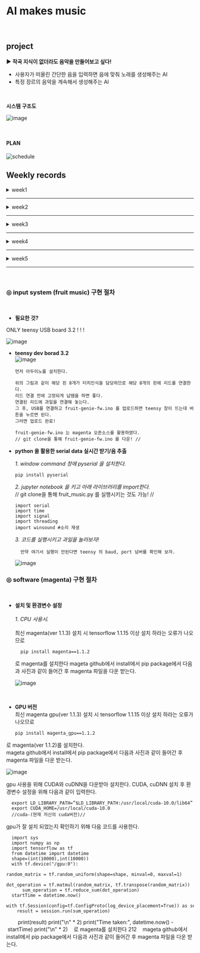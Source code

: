 # AI makes music

<br>

## project
  
 **▶ 작곡 지식이 없더라도 음악을 만들어보고 싶다!**
* 사용자가 떠올린 간단한 음을 입력하면 음에 맞춰 노래를 생성해주는 AI
* 특정 장르의 음악을 계속해서 생성해주는 AI


<br>    
    
**시스템 구조도**
  
   ![image](https://user-images.githubusercontent.com/52736420/65112311-2c5fee00-da1a-11e9-868f-7eb271b33677.png)
   
   
<br>   
   
#### PLAN  
 
 
![schedule](https://user-images.githubusercontent.com/52736420/64063336-42a23780-cc2e-11e9-97fd-9e1de9192605.png) 
 

## Weekly records

<details>
<summary> week1 </summary>
<div markdown='1'>
  
 - *INPUT*  
 Fruit genie 를 활용한 입력장치  
 (magenta_fruit genie)
           
           구성요소
           1. 라즈베리 파이 : 터치를 받아 피오노 지니 소프트웨어로 전송하고 메모를 재생하는 노드앱 실행
           2. teensy dev 보드 : 터치 감지 및 소프트웨어 전송을 처리 
           
    ![structure](https://user-images.githubusercontent.com/52736420/64146446-00f4d500-ce58-11e9-8b8d-6e14b6356dc7.png)       

- *MODELING*  
음악을 LSTM 모델을 통해 학습 시킨 후, 사용자가 음을 입력하면 LSTM모델을 통하여 비슷한 느낌의 음악을 생성  
![image](https://user-images.githubusercontent.com/52736420/64146533-53ce8c80-ce58-11e9-899b-42cd9f715e0f.png)
  
- **진행상황**
1. 케라스 LSTM 모델로 작곡하기  
  : Music21 -> 20시간 학습시킨 결과, 추상적인 음악 -> 훨씬 깊고 복잡한 네트워크를 만들고 학습시킬 필요성   
     
2. 마젠타 melody-rnn으로 작곡하기  
  : pre-trained 모델을 가지고 음악을 생성 -> 다른 장르의 음악으로 커스터마이징된 모델 파라미터를 학습시키는 중  
     
3. 마젠타 music-VAE 모델로 작곡하기  
  : 최대 3개의 음을 조합하여 음악을 생성. -> pre-trained 모델을 돌려보기 위해 모델 실행 중

</div>
</details>

---  
<details>
<summary> week2 </summary>
<div markdown="1">
  
<br>  

- **진행상황**  
1. 라즈베리 파이  
  : mpg123 : 오디오 출력 역할 부분 문제 -> 버전을 맞추거나, 따로 오디오 출력 라이브러리를 설치할 계획  
    
2. teensy dev 보드  
  : 스케치를 다운 받아 터치에 따른 반응 변화 확인 V  
  
  ![image](https://user-images.githubusercontent.com/52736420/64146977-d9067100-ce59-11e9-9e3f-5c0b23ceb1a7.png)



</div>
</details>

---  

<details>
<summary> week3 </summary>
<div markdown='1'>

<br>  
  
- **진행상황**  
 1. 라즈베리 파이   
    : 오디오 출력 부분 오류 -> 소프트웨어와 직접 연결 방식 선택 (USB, serial 통신)  
      
 2. teensy dev 보드   
    : 터치 인식 후 소리 재생 확인 V  
       
 3. melody RNN  
    : K-POP 1990년대 음악의 midi 파일 학습 
      
 4. music VAE  
    : JAZZ 생성 구축 모델, k-pop으로 학습 check point 300까지 진행 (CNN)
    
 5. score2perf  
    : 가장 음악다운 음악을 생성해주는 모델, classic 생성 구축 모델 (transformer)
 


</div>
</details>

---  

<details>
<summary> week4 </summary>
<div markdown='1'>

- **역할 분담**  

      유원호 : audio generation  
      최영철 : imrovement melody-rnn & music VAE  
      이슬기 : servere  
      주선정 : fruit touch, input data  
      정성원 : magenta gpu  




</div>
</details>

--- 

<details>
<summary> week5 </summary>
<div markdown='1'>

- input system 변경  
  
  
![image](https://user-images.githubusercontent.com/52736420/65112119-83b18e80-da19-11e9-91fb-54f618348903.png)






</div>
</details>

---  

<br>

### ◎ input system (fruit music) 구현 절차
  
  <br>

- **필요한 것?**  
  
ONLY teensy USB board 3.2 ! ! ! 
  
  ![image](https://user-images.githubusercontent.com/52736420/65213127-dbb2c880-dadf-11e9-9949-0b48344b8ef6.png)

- **teensy dev borad 3.2**  
![image](https://user-images.githubusercontent.com/52736420/65213379-e588fb80-dae0-11e9-96c2-f06ecaf98aff.png)  


      먼저 아두이노를 설치한다.
      
      위의 그림과 같이 해당 핀 8개가 터치인식을 담당하므로 해당 8개의 핀에 리드를 연결한다.
      리드 연결 전에 고정되게 납땜을 하면 좋다.
      연결된 리드에 과일을 연결해 놓는다.
      그 후, USB를 연결하고 fruit-genie-fw.ino 를 업로드하면 teensy 창이 뜨는데 버튼을 누르면 된다.
      그러면 업로드 완료!
      
      fruit-genie-fw.ino 는 magenta 오픈소스를 활용하였다.
      // git clone을 통해 fruit-genie-fw.ino 를 다운! //
    

- **python 을 활용한 serial data 실시간 받기/음 추출**  
             
  *1. window command 창에 pyserial 을 설치한다.*
     
      pip install pyserial  
     
  *2. jupyter notebook 을 키고 아래 라이브러리를 import한다.*  
  // git clone을 통해 fruit_music.py 를 실행시키는 것도 가능! //
     
      import serial
      import time
      import signal
      import threading
      import winsound #소리 재생
      
   *3. 코드를 실행시키고 과일을 눌러보자!*  
   
        만약 여기서 실행이 안된다면 teensy 의 baud, port 넘버를 확인해 보자.  
        
   ![image](https://user-images.githubusercontent.com/52736420/65213810-92b04380-dae2-11e9-9810-630bca19031d.png)
   
### ◎ software (magenta) 구현 절차
  <br>

- **설치 및 환경변수 설정**  
  <br>
  *1. CPU 사용시.*
  <br>
  <br>
      최신 magenta(ver 1.1.3) 설치 시 tensorflow 1.1.15 이상 설치 하라는 오류가 나오므로 

        pip install magenta==1.1.2

     로 magenta를 설치한다
     mageta github에서 install에서 pip package에서 다음과 사진과 같이 들어간 후 magenta 파일을 다운 받는다.

     ![image](https://user-images.githubusercontent.com/52375252/65214531-47e3fb00-dae5-11e9-8e5f-8d79d7a5f505.png)



  <br>
- **GPU 버전** 
  <br>
최신 magenta gpu(ver 1.1.3) 설치 시 tensorflow 1.1.15 이상 설치 하라는 오류가 나오므로 

      pip install magenta_gpu==1.1.2

로 magenta(ver 1.1.2)를 설치한다.
  <br>
mageta github에서 install에서 pip package에서 다음과 사진과 같이 들어간 후 magenta 파일을 다운 받는다.

![image](https://user-images.githubusercontent.com/52375252/65214394-cd1ae000-dae4-11e9-9a94-665a1d429b98.png)


gpu 사용을 위해 CUDA와 cuDNN을 다운받아 설치한다. CUDA, cuDNN 설치 후 환경변수 설정을 위해 다음과 같이 입력한다.

      export LD_LIBRARY_PATH=”$LD_LIBRARY_PATH:/usr/local/cuda-10.0/lib64”
      export CUDA_HOME=/usr/local/cuda-10.0
      //cuda-(현재 자신의 cuda버전)//
      
gpu가 잘 설치 되었는지 확인하기 위해 다음 코드를 사용한다.

      import sys
      import numpy as np
      import tensorflow as tf
      from datetime import datetime
      shape=(int(10000),int(10000))
      with tf.device("/gpu:0"):
          random_matrix = tf.random_uniform(shape=shape, minval=0, maxval=1)
          dot_operation = tf.matmul(random_matrix, tf.transpose(random_matrix))
          sum_operation = tf.reduce_sum(dot_operation)
      startTime = datetime.now()
      with tf.Session(config=tf.ConfigProto(log_device_placement=True)) as session:
        result = session.run(sum_operation)
        print(result)
        print("\n" * 2)
        print("Time taken:", datetime.now() - startTime)
        print("\n" * 2)    로 magenta를 설치한다
212
    mageta github에서 install에서 pip package에서 다음과 사진과 같이 들어간 후 magenta 파일을 다운 받는다.
